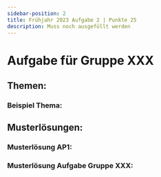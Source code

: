 ```yaml
---
sidebar-position: 2
title: Frühjahr 2023 Aufgabe 2 | Punkte 25
description: Muss noch ausgefüllt werden
---
```


# Aufgabe für Gruppe XXX 

## Themen:

### Beispiel Thema:



## Musterlösungen:

### Musterlösung AP1: 

### Musterlösung Aufgabe Gruppe XXX:

